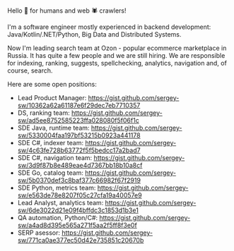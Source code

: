 Hello 👋 for humans and web 🕷️ crawlers!

I'm a software engineer mostly experienced in backend development: Java/Kotlin/.NET/Python, Big Data and Distributed Systems.


Now I'm leading search team at Ozon - popular ecommerce marketplace in Russia. It has quite a few people and we are still hiring.
We are responsible for indexing, ranking, suggests, spellchecking, analytics, navigation and, of course, search.

Here are some open positions:
- Lead Product Manager: https://gist.github.com/sergey-sw/10362a62a61187e6f29dec7eb7710357
- DS, ranking team: https://gist.github.com/sergey-sw/ad5ee8752585223ffa028080f5f06f1c
- SDE Java, runtime team: https://gist.github.com/sergey-sw/5330004faa197bf53215b0923a441178
- SDE C#, indexer team: https://gist.github.com/sergey-sw/4c63fe728b63772f5f5bedcc17a2bad7
- SDE C#, navigation team: https://gist.github.com/sergey-sw/3d9f87b8e489eae4d7367bb18b10a8cf
- SDE Go, catalog team: https://gist.github.com/sergey-sw/5b0370def3c8baf377c66982f67f2919
- SDE Python, metrics team: https://gist.github.com/sergey-sw/e563de78e8207f05c27cfa19a40057e9
- Lead Analyst, analytics team: https://gist.github.com/sergey-sw/6de3022d21e09f4bffdc3c1853d1b3e1
- QA automation, Python/C#: https://gist.github.com/sergey-sw/a4ad8d395e565a271f5aa2f5ff8f3e0f
- SERP asessor: https://gist.github.com/sergey-sw/771ca0ae377ec50d42e735851c20670b
